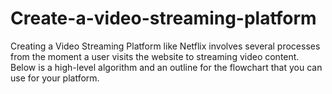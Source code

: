 # Create-a-video-streaming-platform
Creating a Video Streaming Platform like Netflix involves several processes from the moment a user visits  the website to streaming video content. Below is a high-level algorithm and an outline for the flowchart that  you can use for your platform.

